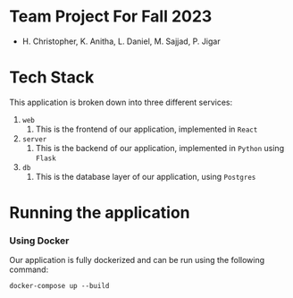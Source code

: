 # Team Project For Fall 2023
- H. Christopher, K. Anitha, L. Daniel, M. Sajjad, P. Jigar
 
# Tech Stack
This application is broken down into three different services:
1. `web`
   1. This is the frontend of our application, implemented in `React`
2. `server`
   1. This is the backend of our application, implemented in `Python` using `Flask`
3. `db`
   1. This is the database layer of our application, using `Postgres`


# Running the application
### Using Docker
Our application is fully dockerized and can be run using the following command:

```
docker-compose up --build
```
